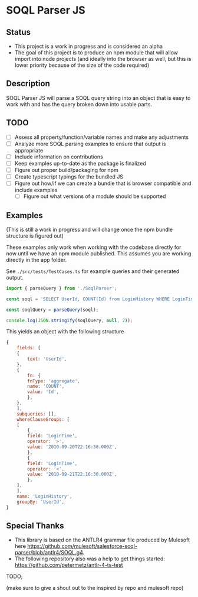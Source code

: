 # SOQL Parser JS
## Status
* This project is a work in progress and is considered an alpha
* The goal of this project is to produce an npm module that will allow import into node projects (and ideally into the browser as well, but this is lower priority because of the size of the code required)

## Description
SOQL Parser JS will parse a SOQL query string into an object that is easy to work with and has the query broken down into usable parts.

## TODO
- [ ] Assess all property/function/variable names and make any adjustments
- [ ] Analyze more SOQL parsing examples to ensure that output is appropriate
- [ ] Include information on contributions
- [ ] Keep examples up-to-date as the package is finalized
- [ ] Figure out proper build/packaging for npm
- [ ] Create typescript typings for the bundled JS
- [ ] Figure out how/if we can create a bundle that is browser compatible and include examples
    - [ ] Figure out what versions of a module should be supported

## Examples
(This is still a work in progress and will change once the npm bundle structure is figured out)

These examples only work when working with the codebase directly for now until we have an npm module published.
This assumes you are working directly in the app folder.

See `./src/tests/TestCases.ts` for example queries and their generated output.

```typescript
import { parseQuery } from './SoqlParser';

const soql = 'SELECT UserId, COUNT(Id) from LoginHistory WHERE LoginTime > 2010-09-20T22:16:30.000Z AND LoginTime < 2010-09-21T22:16:30.000Z GROUP BY UserId';

const soqlQuery = parseQuery(soql);

console.log(JSON.stringify(soqlQuery, null, 2));

```

This yields an object with the following structure

```javascript
{
    fields: [
    {
        text: 'UserId',
    },
    {
        fn: {
        fnType: 'aggregate',
        name: 'COUNT',
        value: 'Id',
        },
    },
    ],
    subqueries: [],
    whereClauseGroups: [
    [
        {
        field: 'LoginTime',
        operator: '>',
        value: '2010-09-20T22:16:30.000Z',
        },
        {
        field: 'LoginTime',
        operator: '<',
        value: '2010-09-21T22:16:30.000Z',
        },
    ],
    ],
    name: 'LoginHistory',
    groupBy: 'UserId',
}
```

## Special Thanks
* This library is based on the ANTLR4 grammar file produced by Mulesoft here https://github.com/mulesoft/salesforce-soql-parser/blob/antlr4/SOQL.g4.
* The following repository also was a help to get things started: https://github.com/petermetz/antlr-4-ts-test


TODO;

(make sure to give a shout out to the inspired by repo and mulesoft repo)